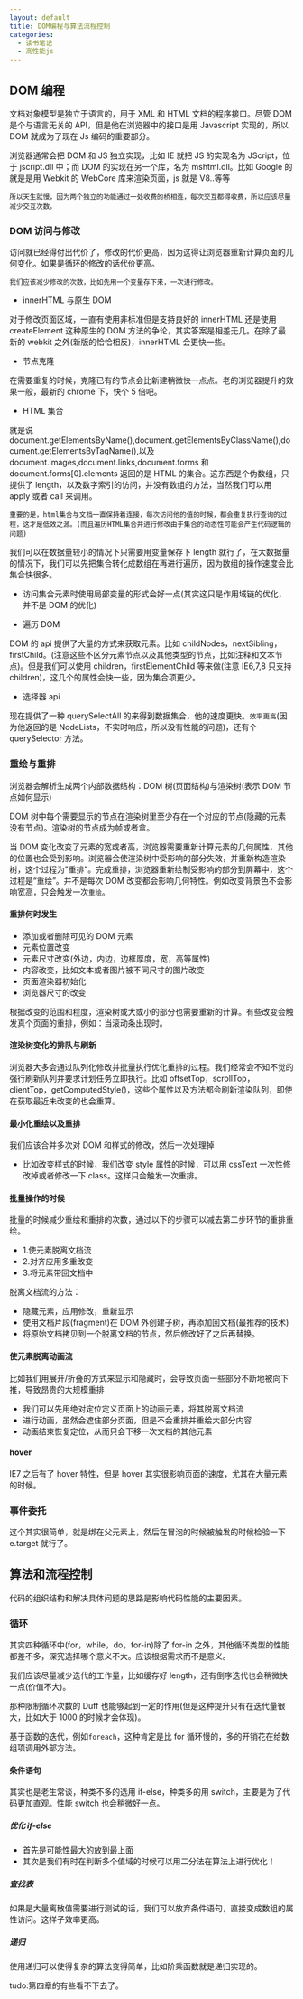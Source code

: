 ```yaml
---
layout: default
title: DOM编程与算法流程控制
categories:
  - 读书笔记
  - 高性能js
---
```


## DOM 编程

文档对象模型是独立于语言的，用于 XML 和 HTML 文档的程序接口。尽管 DOM 是个与语言无关的 API，但是他在浏览器中的接口是用 Javascript 实现的，所以 DOM 就成为了现在 Js 编码的重要部分。

浏览器通常会把 DOM 和 JS 独立实现，比如 IE 就把 JS 的实现名为 JScript，位于 jscript.dll 中；而 DOM 的实现在另一个库，名为 mshtml.dll。比如 Google 的就是是用 Webkit 的 WebCore 库来渲染页面，js 就是 V8..等等

    所以天生就慢，因为两个独立的功能通过一处收费的桥相连，每次交互都得收费，所以应该尽量减少交互次数。

### DOM 访问与修改

访问就已经得付出代价了，修改的代价更高，因为这得让浏览器重新计算页面的几何变化。如果是循环的修改的话代价更高。

    我们应该减少修改的次数，比如先用一个变量存下来，一次进行修改。

- innerHTML 与原生 DOM

对于修改页面区域，一直有使用非标准但是支持良好的 innerHTML 还是使用 createElement 这种原生的 DOM 方法的争论，其实答案是相差无几。在除了最新的 webkit 之外(新版的恰恰相反)，innerHTML 会更快一些。

- 节点克隆

在需要重复的时候，克隆已有的节点会比新建稍微快一点点。老的浏览器提升的效果一般，最新的 chrome 下，快个 5 倍吧。

- HTML 集合

就是说 document.getElementsByName(),document.getElementsByClassName(),document.getElementsByTagName(),以及 document.images,document.links,document.forms 和 document.forms[0].elements 返回的是 HTML 的集合。这东西是个伪数组，只提供了 length，以及数字索引的访问，并没有数组的方法，当然我们可以用 apply 或者 call 来调用。

    重要的是，html集合与文档一直保持着连接，每次访问他的值的时候，都会重复执行查询的过程，这才是低效之源。(而且遍历HTML集合并进行修改由于集合的动态性可能会产生代码逻辑的问题)

我们可以在数据量较小的情况下只需要用变量保存下 length 就行了，在大数据量的情况下，我们可以先把集合转化成数组在再进行遍历，因为数组的操作速度会比集合快很多。

- 访问集合元素时使用局部变量的形式会好一点(其实这只是作用域链的优化，并不是 DOM 的优化)

- 遍历 DOM

DOM 的 api 提供了大量的方式来获取元素。比如 childNodes，nextSibling，firstChild。(注意这些不区分元素节点以及其他类型的节点，比如注释和文本节点)。但是我们可以使用 children，firstElementChild 等来做(注意 IE6,7,8 只支持 children)，这几个的属性会快一些，因为集合项更少。

- 选择器 api

现在提供了一种 querySelectAll 的来得到数据集合，他的速度更快。`效率更高`(因为他返回的是 NodeLists，不实时响应，所以没有性能的问题)，还有个 querySelector 方法。

### 重绘与重排

浏览器会解析生成两个内部数据结构：DOM 树(页面结构)与渲染树(表示 DOM 节点如何显示)

DOM 树中每个需要显示的节点在渲染树里至少存在一个对应的节点(隐藏的元素没有节点)。渲染树的节点成为帧或者盒。

当 DOM 变化改变了元素的宽或者高，浏览器需要重新计算元素的几何属性，其他的位置也会受到影响。浏览器会使渲染树中受影响的部分失效，并重新构造渲染树，这个过程为"重排"。完成重排，浏览器重新绘制受影响的部分到屏幕中，这个过程是“重绘”。并不是每次 DOM 改变都会影响几何特性。例如改变背景色不会影响宽高，只会触发一次`重绘`。

#### 重排何时发生

- 添加或者删除可见的 DOM 元素
- 元素位置改变
- 元素尺寸改变(外边，内边，边框厚度，宽，高等属性)
- 内容改变，比如文本或者图片被不同尺寸的图片改变
- 页面渲染器初始化
- 浏览器尺寸的改变

根据改变的范围和程度，渲染树或大或小的部分也需要重新的计算。有些改变会触发真个页面的重排，例如：当滚动条出现时。

#### 渲染树变化的排队与刷新

浏览器大多会通过队列化修改并批量执行优化重排的过程。我们经常会不知不觉的强行刷新队列并要求计划任务立即执行。比如 offsetTop，scrollTop，clientTop，getComputedStyle()，这些个属性以及方法都会刷新渲染队列，即使在获取最近未改变的也会重算。

#### 最小化重绘以及重排

我们应该合并多次对 DOM 和样式的修改，然后一次处理掉

- 比如改变样式的时候，我们改变 style 属性的时候，可以用 cssText 一次性修改掉或者修改一下 class。这样只会触发一次重排。

#### 批量操作的时候

批量的时候减少重绘和重排的次数，通过以下的步骤可以减去第二步环节的重排重绘。

- 1.使元素脱离文档流
- 2.对齐应用多重改变
- 3.将元素带回文档中

脱离文档流的方法：

- 隐藏元素，应用修改，重新显示
- 使用文档片段(fragment)在 DOM 外创建子树，再添加回文档(最推荐的技术)
- 将原始文档拷贝到一个脱离文档的节点，然后修改好了之后再替换。

#### 使元素脱离动画流

比如我们用展开/折叠的方式来显示和隐藏时，会导致页面一些部分不断地被向下推，导致昂贵的大规模重排

- 我们可以先用绝对定位定义页面上的动画元素，将其脱离文档流
- 进行动画，虽然会遮住部分页面，但是不会重排并重绘大部分内容
- 动画结束恢复定位，从而只会下移一次文档的其他元素

#### hover

IE7 之后有了 hover 特性，但是 hover 其实很影响页面的速度，尤其在大量元素的时候。

### 事件委托

这个其实很简单，就是绑在父元素上，然后在冒泡的时候被触发的时候检验一下 e.target 就行了。

## 算法和流程控制

代码的组织结构和解决具体问题的思路是影响代码性能的主要因素。

### 循环

其实四种循环中(for，while，do，for-in)除了 for-in 之外，其他循环类型的性能都差不多，深究选择哪个意义不大。应该根据需求而不是意义。

我们应该尽量减少迭代的工作量，比如缓存好 length，还有倒序迭代也会稍微快一点(价值不大)。

那种限制循环次数的 Duff 也能够起到一定的作用(但是这种提升只有在迭代量很大，比如大于 1000 的时候才会体现)。

基于函数的迭代，例如`foreach`，这种肯定是比 for 循环慢的，多的开销花在给数组项调用外部方法。

#### 条件语句

其实也是老生常谈，种类不多的选用 if-else，种类多的用 switch，主要是为了代码更加直观。性能 switch 也会稍微好一点。

##### 优化 if-else

- 首先是可能性最大的放到最上面
- 其次是我们有时在判断多个值域的时候可以用二分法在算法上进行优化！

##### 查找表

如果是大量离散值需要进行测试的话，我们可以放弃条件语句，直接变成数组的属性访问。这样子效率更高。

##### 递归

使用递归可以使得复杂的算法变得简单，比如阶乘函数就是递归实现的。

tudo:第四章的有些看不下去了。

